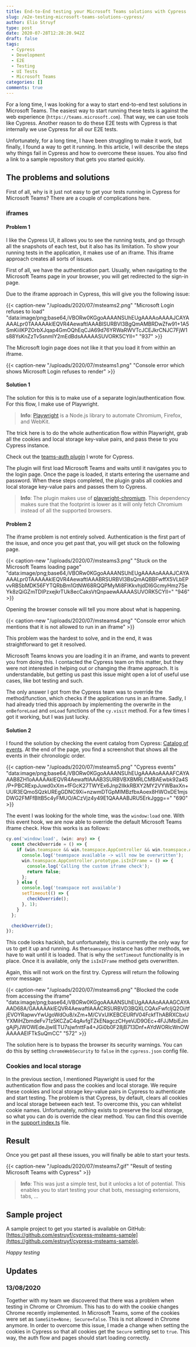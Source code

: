 ```yaml
---
title: End-to-End testing your Microsoft Teams solutions with Cypress
slug: /e2e-testing-microsoft-teams-solutions-cypress/
author: Elio Struyf
type: post
date: 2020-07-28T12:28:20.942Z
draft: false
tags:
  - Cypress
  - Development
  - E2E
  - Testing
  - UI Tests
  - Microsoft Teams
categories: []
comments: true
---
```


For a long time, I was looking for a way to start end-to-end test solutions in Microsoft Teams. The easiest way to start running these tests is against the web experience (`https://teams.microsoft.com`). That way, we can use tools like Cypress. Another reason to do these E2E tests with Cypress is that internally we use Cypress for all our E2E tests. 

Unfortunately, for a long time, I have been struggling to make it work, but finally, I found a way to get it running. In this article, I will describe the steps why things fail in Cypress and how to overcome these issues. You also find a link to a sample repository that gets you started quickly.

## The problems and solutions

First of all, why is it just not easy to get your tests running in Cypress for Microsoft Teams? There are a couple of complications here.

### iframes

#### Problem 1

I like the Cypress UI, it allows you to see the running tests, and go through all the snapshots of each test, but it also has its limitation. To show your running tests in the application, it makes use of an iframe. This iframe approach creates all sorts of issues.

First of all, we have the authentication part. Usually, when navigating to the Microsoft Teams page in your browser, you will get redirected to the sign-in page.

Due to the iframe approach in Cypress, this will give you the following issue:

{{< caption-new "/uploads/2020/07/msteams2.png" "Microsoft Login refuses to load"  "data:image/png;base64,iVBORw0KGgoAAAANSUhEUgAAAAoAAAAJCAYAAAALpr0TAAAAAklEQVR4AewaftIAAABISURBVI3BgQmAMBRDwZfw91+1A5SmKiiIKPZOrbXJqap4GmOQhEqCJA69d76YRWaRWVTcJCEJkrCNJC7FjW1s88YsKnZzTv5snmIY2mEdBdsAAAAASUVORK5CYII=" "937" >}}

The Microsoft login page does not like it that you load it from within an iframe.

{{< caption-new "/uploads/2020/07/msteams1.png" "Console error which shows Microsoft Login refuses to render" >}}

#### Solution 1

The solution for this is to make use of a separate login/authentication flow. For this flow, I make use of Playwright. 

> **Info**: [Playwright](https://github.com/microsoft/playwright) is a Node.js library to automate Chromium, Firefox, and WebKit.

The trick here is to do the whole authentication flow within Playwright, grab all the cookies and local storage key-value pairs, and pass these to you Cypress instance.

Check out the [teams-auth plugin](https://github.com/estruyf/cypress-msteams-sample/blob/master/cypress/plugins/teams-auth/index.ts) I wrote for Cypress. 

The plugin will first load Microsoft Teams and waits until it navigates you to the login page. Once the page is loaded, it starts entering the username and password. When these steps completed, the plugin grabs all cookies and local storage key-value pairs and passes them to Cypress.

> **Info**: The plugin makes use of [playwright-chromium](https://www.npmjs.com/package/playwright-chromium). This dependency makes sure that the footprint is lower as it will only fetch Chromium instead of all the supported browsers.

#### Problem 2

The iframe problem is not entirely solved. Authentication is the first part of the issue, and once you get past that, you will get stuck on the following page.

{{< caption-new "/uploads/2020/07/msteams3.png" "Stuck on the Microsoft Teams loading page"  "data:image/png;base64,iVBORw0KGgoAAAANSUhEUgAAAAoAAAAJCAYAAAALpr0TAAAAAklEQVR4AewaftIAAABRSURBVI3BsQmAQBBFwffX5VLbEPvvRBSbMDK56FYTQRbBm1GtNW68RQQPMyMi8FIKkvhjdDI6GcmyHmz7SeYk8zQiGZmTDIPzxejkrTUk8ecCaksVtQnpaewAAAAASUVORK5CYII=" "946" >}}

Opening the browser console will tell you more about what is happening.

{{< caption-new "/uploads/2020/07/msteams4.png" "Console error which mentions that it is not allowed to run in an iframe" >}}

This problem was the hardest to solve, and in the end, it was straightforward to get it resolved.

Microsoft Teams knows you are loading it in an iframe, and wants to prevent you from doing this. I contacted the Cypress team on this matter, but they were not interested in helping out or changing the iframe approach. It is understandable, but getting us past this issue might open a lot of useful use cases, like bot testing and such.

The only answer I got from the Cypress team was to override the method/function, which checks if the application runs in an iframe. Sadly, I had already tried this approach by implementing the overwrite in the `onBeforeLoad` and `onLoad` functions of the `cy.visit` method. For a few times I got it working, but I was just lucky.

#### Solution 2

I found the solution by checking the event catalog from Cypress: [Catalog of events](https://docs.cypress.io/api/events/catalog-of-events.html). At the end of the page, you find a screenshot that shows all the events in their chronologic order.

{{< caption-new "/uploads/2020/07/msteams5.png" "Cypress events"  "data:image/png;base64,iVBORw0KGgoAAAANSUhEUgAAAAoAAAAFCAYAAAB8ZH1oAAAAAklEQVR4AewaftIAAAB3SURBVBXBMRLCMBAEwbk92a4S/P+PBCRExpJuwd0xXm+fFGcK27TWYEx6Jnp2lIkkRBXY2MY2VYWBaxXn+UUR3EQmoSQzkUREgGDNC9Xi+nzwmDTGpMIMBzfbxAoex8HWOxDE1mjsDWG2FMFfBItB5c4yFMUO/ACzVjz4y49E1QAAAABJRU5ErkJggg==" "690" >}}

The event I was looking for the whole time, was the `window:load` one. With this event hook, we are now able to override the default Microsoft Teams iframe check. How this works is as follows:

```typescript
cy.on('window:load', (win: any) => {
  const checkOverride = () => {
    if (win.teamspace && win.teamspace.AppController && win.teamspace.AppController.prototype && win.teamspace.AppController.prototype.isInIFrame) {
      console.log('teamspace available -> will now be overwritten');
      win.teamspace.AppController.prototype.isInIFrame = () => {
        console.log('Calling the custom iframe check');
        return false;
      };
    } else {
      console.log('teamspace not available')
      setTimeout(() => {
        checkOverride();
      }, 1);
    }
  };

  checkOverride();
});
```

This code looks hackish, but unfortunately, this is currently the only way for us to get it up and running. As the`teamspace` instance has other methods, we have to wait until it is loaded. That is why the `setTimeout` functionality is in place. Once it is available, only the `isInIFrame` method gets overwritten.

Again, this will not work on the first try. Cypress will return the following error message:

{{< caption-new "/uploads/2020/07/msteams6.png" "Blocked the code from accessing the iframe"  "data:image/png;base64,iVBORw0KGgoAAAANSUhEUgAAAAoAAAAGCAYAAAD68A/GAAAAAklEQVR4AewaftIAAACRSURBVD3BQXLCQAxFwfcljQ2Oi/tfjEVOYRapwvYwUgoWdOu8/xZm+M/CVxUIKEBCEURfV04FckfThABRXCbxUYXMiHZbmdeFv71z5KCZaC4qAvfgTZkENagczCHyeVJD9OEc+4FJJMbiEJmgAjPjJWOWEdeJjwIETU7sjwfnttFa4+JGi0b0F28jB713Dnf+AYdWORlcWnOWAAAAAElFTkSuQmCC" "572" >}}

The solution here is to bypass the browser its security warnings. You can do this by setting `chromeWebSecurity` to `false` in the `cypress.json` config file.

### Cookies and local storage

In the previous section, I mentioned Playwright is used for the authentication flow and pass the cookies and local storage. We require these cookies and local storage key-value pairs in Cypress to authenticate and start testing. The problem is that Cypress, by default, clears all cookies and local storage between each test. To overcome this, you can whitelist cookie names. Unfortunately, nothing exists to preserve the local storage, so what you can do is override the clear method. You can find this override in the [support index.ts](https://github.com/estruyf/cypress-msteams-sample/blob/master/cypress/support/index.ts#L24-L26) file.

## Result

Once you get past all these issues, you will finally be able to start your tests.

{{< caption-new "/uploads/2020/07/msteams7.gif" "Result of testing Microsoft Teams with Cypress" >}}

> **Info**: This was just a simple test, but it unlocks a lot of potential. This enables you to start testing your chat bots, messaging extensions, tabs, ... 

## Sample project

A sample project to get you started is available on GitHub: [https://github.com/estruyf/cypress-msteams-sample](https://github.com/estruyf/cypress-msteams-sample).

*Happy testing*

## Updates

### 13/08/2020

Together with my team we discovered that there was a problem when testing in Chrome or Chromium. This has to do with the cookie changes Chrome recently implemented. In Microsoft Teams, some of the cookies were set as `SameSite=None; Secure=false`. This is not allowed in Chrome anymore. In order to overcome this issue, I made a change when setting the cookies in Cypress so that all cookies get the `Secure` setting set to `true`. This way, the auth flow and pages should start loading correctly.